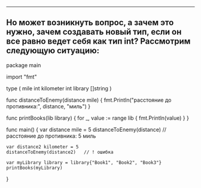 --------------------------------------------------
Но может возникнуть вопрос, а зачем это нужно, зачем создавать новый тип, если он все равно ведет себя как тип int?
Рассмотрим следующую ситуацию:
--------------------------------------------------

package main

import "fmt"

type (
mile int kilometer int library []string
)

func distanceToEnemy(distance mile) { fmt.Println("расстояние до противника:", distance, "миль")
}

func printBooks(lib library) { for _, value := range lib { fmt.Println(value)
} }

func main() { var distance mile = 5 distanceToEnemy(distance)    // расстояние до противника: 5 миль

    var distance2 kilometer = 5
    distanceToEnemy(distance2)   // ! ошибка

    var myLibrary library = library{"Book1", "Book2", "Book3"}
    printBooks(myLibrary)

}
